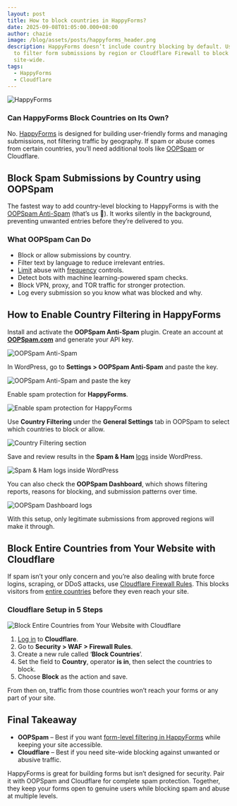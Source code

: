 ```yaml
---
layout: post
title: How to block countries in HappyForms?
date: 2025-09-08T01:05:00.000+08:00
author: chazie
image: /blog/assets/posts/happyforms_header.png
description: HappyForms doesn’t include country blocking by default. Use OOPSpam
  to filter form submissions by region or Cloudflare Firewall to block traffic
  site-wide.
tags:
  - HappyForms
  - Cloudflare
---
```

![HappyForms](/blog/assets/posts/happyforms.jpg "HappyForms")

### **Can HappyForms Block Countries on Its Own?**

No. [HappyForms](https://happyforms.io/) is designed for building user-friendly forms and managing submissions, not filtering traffic by geography. If spam or abuse comes from certain countries, you’ll need additional tools like [OOPSpam](https://www.oopspam.com/) or Cloudflare.

## **Block Spam Submissions by Country using OOPSpam**

The fastest way to add country-level blocking to HappyForms is with the [OOPSpam Anti-Spam](https://wordpress.org/plugins/oopspam-anti-spam/) (that’s us 👋). It works silently in the background, preventing unwanted entries before they’re delivered to you.

### **What OOPSpam Can Do**

* Block or allow submissions by country.
* Filter text by language to reduce irrelevant entries.
* [Limit](https://www.oopspam.com/blog/how-to-limit-form-submissions-in-happyforms) abuse with [frequency](https://www.oopspam.com/blog/protecting-forms-with-rate-limiting-in-wordpress-using-oopspam) controls.
* Detect bots with machine learning-powered spam checks.
* Block VPN, proxy, and TOR traffic for stronger protection.
* Log every submission so you know what was blocked and why.

## **How to Enable Country Filtering in HappyForms**

Install and activate the **OOPSpam Anti-Spam** plugin. Create an account at **[OOPSpam.com](https://app.oopspam.com/Identity/Account/Login)** and generate your API key.

![OOPSpam Anti-Spam](/blog/assets/posts/oopspam-dashboard-api.png "OOPSpam Anti-Spam")

In WordPress, go to **Settings > OOPSpam Anti-Spam** and paste the key.

![OOPSpam Anti-Spam and paste the key](/blog/assets/posts/oopspam-api-key.png "OOPSpam Anti-Spam and paste the key")

Enable spam protection for **HappyForms**.

![Enable spam protection for HappyForms](/blog/assets/posts/spam-protection-for-happyforms.png "Enable spam protection for HappyForms")

Use **Country Filtering** under the **General Settings** tab in OOPSpam to select which countries to block or allow.

![Country Filtering section](/blog/assets/posts/country-filtering-settings.png "Country Blocking")

Save and review results in the **Spam & Ham** [logs](https://help.oopspam.com/wordpress/form-entries/) inside WordPress.

![Spam & Ham logs inside WordPress](/blog/assets/posts/form-spam-entries-oopspam.png "Spam & Ham logs inside WordPress")

You can also check the **OOPSpam Dashboard**, which shows filtering reports, reasons for blocking, and submission patterns over time.

![OOPSpam Dashboard logs](/blog/assets/posts/screenshot-1.png "OOPSpam Dashboard logs")

With this setup, only legitimate submissions from approved regions will make it through.

## **Block Entire Countries from Your Website with Cloudflare**

If spam isn’t your only concern and you’re also dealing with brute force logins, scraping, or DDoS attacks, use [Cloudflare Firewall Rules](https://developers.cloudflare.com/firewall/). This blocks visitors from [entire countries](https://www.oopspam.com/blog/common-cloudflare-turnstile-errors-in-wordpress-forms-and-how-to-fix-them) before they even reach your site.

### **Cloudflare Setup in 5 Steps**

![Block Entire Countries from Your Website with Cloudflare](/blog/assets/posts/blocking-countries-in-cloudflare.png "Cloudflare WAF")

1. [Log in](https://dash.cloudflare.com/login) to **Cloudflare**.
2. Go to **Security > WAF > Firewall Rules**.
3. Create a new rule called ‘**Block Countries**’.
4. Set the field to **Country**, operator **is in**, then select the countries to block.
5. Choose **Block** as the action and save.

From then on, traffic from those countries won’t reach your forms or any part of your site.

## **Final Takeaway**

* **OOPSpam** – Best if you want [form-level filtering in HappyForms](https://www.oopspam.com/blog/5-ways-to-protect-your-happyforms-from-spam) while keeping your site accessible.
* **Cloudflare** – Best if you need site-wide blocking against unwanted or abusive traffic.

HappyForms is great for building forms but isn’t designed for security. Pair it with OOPSpam and Cloudflare for complete spam protection. Together, they keep your forms open to genuine users while blocking spam and abuse at multiple levels.
